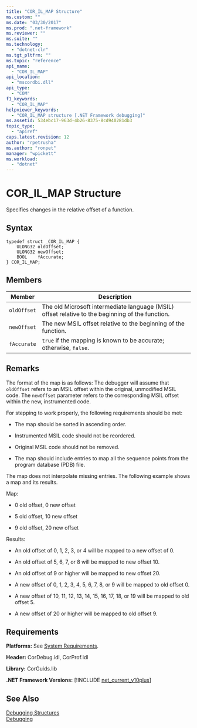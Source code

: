 ```yaml
---
title: "COR_IL_MAP Structure"
ms.custom: ""
ms.date: "03/30/2017"
ms.prod: ".net-framework"
ms.reviewer: ""
ms.suite: ""
ms.technology: 
  - "dotnet-clr"
ms.tgt_pltfrm: ""
ms.topic: "reference"
api_name: 
  - "COR_IL_MAP"
api_location: 
  - "mscordbi.dll"
api_type: 
  - "COM"
f1_keywords: 
  - "COR_IL_MAP"
helpviewer_keywords: 
  - "COR_IL_MAP structure [.NET Framework debugging]"
ms.assetid: 534ebc17-963d-4b26-8375-8cd940281db3
topic_type: 
  - "apiref"
caps.latest.revision: 12
author: "rpetrusha"
ms.author: "ronpet"
manager: "wpickett"
ms.workload: 
  - "dotnet"
---
```

# COR_IL_MAP Structure
Specifies changes in the relative offset of a function.  
  
## Syntax  
  
```  
typedef struct _COR_IL_MAP {  
    ULONG32 oldOffset;   
    ULONG32 newOffset;   
    BOOL    fAccurate;  
} COR_IL_MAP;  
```  
  
## Members  
  
|Member|Description|  
|------------|-----------------|  
|`oldOffset`|The old Microsoft intermediate language (MSIL) offset relative to the beginning of the function.|  
|`newOffset`|The new MSIL offset relative to the beginning of the function.|  
|`fAccurate`|`true` if the mapping is known to be accurate; otherwise, `false`.|  
  
## Remarks  
 The format of the map is as follows: The debugger will assume that `oldOffset` refers to an MSIL offset within the original, unmodified MSIL code. The `newOffset` parameter refers to the corresponding MSIL offset within the new, instrumented code.  
  
 For stepping to work properly, the following requirements should be met:  
  
-   The map should be sorted in ascending order.  
  
-   Instrumented MSIL code should not be reordered.  
  
-   Original MSIL code should not be removed.  
  
-   The map should include entries to map all the sequence points from the program database (PDB) file.  
  
 The map does not interpolate missing entries. The following example shows a map and its results.  
  
 Map:  
  
-   0 old offset, 0 new offset  
  
-   5 old offset, 10 new offset  
  
-   9 old offset, 20 new offset  
  
 Results:  
  
-   An old offset of 0, 1, 2, 3, or 4 will be mapped to a new offset of 0.  
  
-   An old offset of 5, 6, 7, or 8 will be mapped to new offset 10.  
  
-   An old offset of 9 or higher will be mapped to new offset 20.  
  
-   A new offset of 0, 1, 2, 3, 4, 5, 6, 7, 8, or 9 will be mapped to old offset 0.  
  
-   A new offset of 10, 11, 12, 13, 14, 15, 16, 17, 18, or 19 will be mapped to old offset 5.  
  
-   A new offset of 20 or higher will be mapped to old offset 9.  
  
## Requirements  
 **Platforms:** See [System Requirements](../../../../docs/framework/get-started/system-requirements.md).  
  
 **Header:** CorDebug.idl, CorProf.idl  
  
 **Library:** CorGuids.lib  
  
 **.NET Framework Versions:** [!INCLUDE [net_current_v10plus](../../../../includes/net-current-v10plus-md.md)]  
  
## See Also  
 [Debugging Structures](../../../../docs/framework/unmanaged-api/debugging/debugging-structures.md)  
 [Debugging](../../../../docs/framework/unmanaged-api/debugging/index.md)
